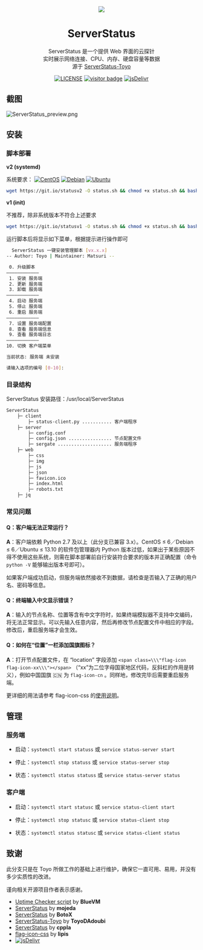 <div align="center">
<img src="https://i.loli.net/2020/02/12/N2jT3DXpIHumiBS.png">
</div>

<h1 align="center">ServerStatus</h1>

<p align="center">
ServerStatus 是一个提供 Web 界面的云探针<br />
实时展示网络连接、CPU、内存、硬盘容量等数据<br />
源于 <a href="https://github.com/ToyoDAdoubi/ServerStatus-Toyo">ServerStatus-Toyo</a>
</p>

<div align="center">
<a href="LICENSE"><img src="https://img.shields.io/github/license/LilligantMatsuri/ServerStatus" alt="LICENSE"></a>
<a href="https://visitor-badge.laobi.icu"><img src="https://visitor-badge.laobi.icu/badge?page_id=LilligantMatsuri.ServerStatus" alt="visitor badge"/></a>
<a href="https://cdn.jsdelivr.net/gh/LilligantMatsuri/ServerStatus@master/"><img src="https://data.jsdelivr.com/v1/package/gh/LilligantMatsuri/ServerStatus/badge?style=rounded" alt="jsDelivr"></a>
</div>

## 截图

![ServerStatus_preview.png](https://i.loli.net/2020/01/31/Iv47fYVSecxUCML.png)

## 安装

### 脚本部署

**v2 (systemd)**

<div>
系统要求：
<a href="https://www.centos.org"><img src="https://img.shields.io/badge/CentOS-%E2%89%A5%207-%23262577?logo=centos" alt="CentOS"></a>
<a href="https://www.debian.org"><img src="https://img.shields.io/badge/Debian-%E2%89%A5%208-%23A81D33?logo=debian" alt="Debian"></a>
<a href="https://ubuntu.com"><img src="https://img.shields.io/badge/Ubuntu-%E2%89%A5%2015.04-%23E95420?logo=ubuntu" alt="Ubuntu"></a>
</div>

```bash
wget https://git.io/statusv2 -O status.sh && chmod +x status.sh && bash status.sh
```

**v1 (init)**

不推荐，除非系统版本不符合上述要求

```bash
wget https://git.io/statusv1 -O status.sh && chmod +x status.sh && bash status.sh
```

运行脚本后将显示如下菜单，根据提示进行操作即可

```bash
  ServerStatus 一键安装管理脚本 [vx.x.x]
-- Author: Toyo | Maintainer: Matsuri --

 0. 升级脚本
————————————
 1. 安装 服务端
 2. 更新 服务端
 3. 卸载 服务端
————————————
 4. 启动 服务端
 5. 停止 服务端
 6. 重启 服务端
————————————
 7. 设置 服务端配置
 8. 查看 服务端信息
 9. 查看 服务端日志
————————————
10. 切换 客户端菜单

当前状态: 服务端 未安装

请输入选项的编号 [0-10]:
```

### 目录结构

ServerStatus 安装路径：/usr/local/ServerStatus

```bash
ServerStatus
    ├─ client
        ├─ status-client.py ........... 客户端程序
    ├─ server
        ├─ config.conf
        ├─ config.json ................ 节点配置文件
        ├─ sergate .................... 服务端程序
    ├─ web
        ├─ css
        ├─ img
        ├─ js
        ├─ json
        ├─ favicon.ico
        ├─ index.html
        ├─ robots.txt
    ├─ jq
```

### 常见问题

#### Q：客户端无法正常运行？

**A**：客户端依赖 Python 2.7 及以上（此分支已兼容 3.x）。CentOS ≤ 6／Debian ≤ 6／Ubuntu ≤ 13.10 的软件包管理器内 Python 版本过低，如果出于某些原因不得不使用这些系统，则需在脚本部署前自行安装符合要求的版本并正确配置（命令 `python -V` 能够输出版本号即可）。

如果客户端成功启动，但服务端依然接收不到数据，请检查是否输入了正确的用户名、密码等信息。

#### Q：终端输入中文显示错误？

**A**：输入的节点名称、位置等含有中文字符时，如果终端模拟器不支持中文编码，将无法正常显示。可以先输入任意内容，然后再修改节点配置文件中相应的字段。修改后，重启服务端才会生效。

#### Q：如何在“位置”一栏添加国旗图标？

**A**：打开节点配置文件，在 “location” 字段添加 `<span class=\\\"flag-icon flag-icon-xx\\\"></span>` （“xx”为二位字母国家地区代码，反斜杠的作用是转义），例如中国国旗 :cn: 为 `flag-icon-cn` 。同样地，修改完毕后需要重启服务端。

更详细的用法请参考 flag-icon-css 的[使用说明](https://github.com/lipis/flag-icon-css#usage)。

## 管理

### 服务端

- 启动：`systemctl start statuss` 或 `service status-server start`

- 停止：`systemctl stop statuss` 或 `service status-server stop`

- 状态：`systemctl status statuss` 或 `service status-server status`

### 客户端

- 启动：`systemctl start statusc` 或 `service status-client start`

- 停止：`systemctl stop statusc` 或 `service status-client stop`

- 状态：`systemctl status statusc` 或 `service status-client status`

## 致谢

此分支只是在 Toyo 所做工作的基础上进行维护，确保它一直可用、易用，并没有多少实质性的改进。

谨向相关开源项目作者表示感谢。

* [Uptime Checker script](https://www.lowendtalk.com/discussion/comment/169690#Comment_169690) by **BlueVM**
* [ServerStatus](https://github.com/mojeda/ServerStatus) by **mojeda**
* [ServerStatus](https://github.com/BotoX/ServerStatus) by **BotoX**
* [ServerStatus-Toyo](https://github.com/ToyoDAdoubi/ServerStatus-Toyo) by **ToyoDAdoubi**
* [ServerStatus](https://github.com/cppla/ServerStatus) by **cppla**
* [flag-icon-css](https://github.com/lipis/flag-icon-css) by **lipis**
* [![jsDelivr](https://www.jsdelivr.com/img/logo-horizontal.svg)](https://www.jsdelivr.com/)
